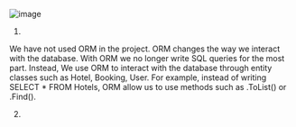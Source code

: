 ![image](https://github.com/user-attachments/assets/e89b158a-156e-4b2c-91cd-b9a7519feddd)

1)

We have not used ORM in the project. ORM changes the way we interact with the database. With ORM we no longer write SQL queries for the most part. Instead, We use ORM to interact with the database through entity classes such as Hotel, Booking, User. For example, instead of writing SELECT * FROM Hotels, ORM allow us to use methods such as .ToList() or .Find().


2)

